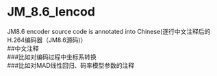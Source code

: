 # JM_8.6_lencod<br>
JM8.6 encoder source code is annotated into Chinese(逐行中文注释后的H.264编码器（JM8.6源码)）<br>
##中文注释<br>
###比如对编码过程中坐标系转换<br>
###比如对MAD线性回归、码率模型参数的注释<br>
